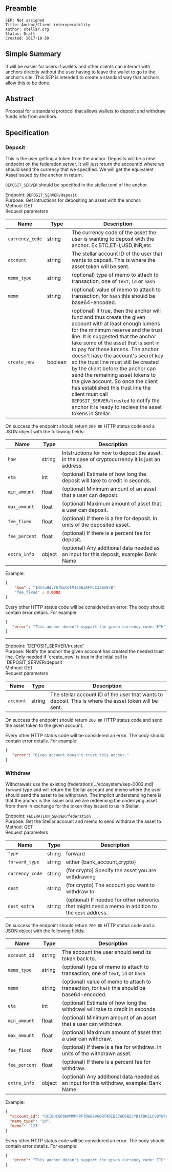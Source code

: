 ## Preamble

```
SEP: Not assigned
Title: Anchor/Client interoperability
Author: stellar.org
Status: Draft
Created: 2017-10-30
```

## Simple Summary
It will be easier for users if wallets and other clients can interact with anchors directly without the user having to leave the wallet to go to the anchor's site. This SEP is intended to create a standard way that anchors allow this to be done.

## Abstract
Proposal for a standard protocol that allows wallets to deposit and withdraw funds info from anchors.


## Specification


### Deposit

This is the user getting a token from the anchor. Deposits will be a new endpoint on the federation server. It will just return the accountId where we should send the currency that we specified. We will get the equivalent Asset issued by the anchor in return.

`DEPOSIT_SERVER` should be specified in the stellar.toml of the anchor.

Endpoint: `DEPOSIT_SERVER/deposit`<br>
Purpose: Get intructions for depositing an asset with the anchor.<br>
Method: GET<br>
Request parameters

Name | Type | Description
-----|------|------------
`currency_code` | string | The currency code of the asset the user is wanting to deposit with the anchor. Ex BTC,ETH,USD,INR,etc
`account` | string | The stellar account ID of the user that wants to deposit. This is where the asset token will be sent.
`memo_type` | string | (optional) type of memo to attach to transaction, one of `text`, `id` or `hash`
`memo` | string | (optional) value of memo to attach to transaction, for `hash` this should be base64-encoded.
`create_new` | boolean | (optional) If true, then the anchor will fund and thus create the given account with at least enough lumens for the minimum reserve and the trust line. It is suggested that the anchor take some of the asset that is sent in to pay for these lumens. The anchor doesn't have the account's secret key so the trust line must still be created by the client before the anchor can send the remaining asset tokens to the give account. So once the client has established this trust line the client must call `DEPOSIT_SERVER/trusted` to notify the anchor it is ready to recieve the asset tokens in Stellar.

On success the endpoint should return `200 OK` HTTP status code and a JSON object with the following fields:

Name | Type | Description
-----|------|------------
`how` | string | Intstructions for how to deposit the asset. In the case of cryptocurrency it is just an address.
`eta` | int | (optional) Estimate of how long the deposit will take to credit in seconds.
`min_amount` | float | (optional) Minimum amount of an asset that a user can deposit.
`max_amount` | float | (optional) Maximum amount of asset that a user can deposit.
`fee_fixed` | float | (optional) If there is a fee for deposit. In units of the deposited asset.
`fee_percent` | float | (optional) If there is a percent fee for deposit. 
`extra_info` | object | (optional) Any additional data needed as an input for this deposit, example: Bank Name

Example:
```json
{
    "how" : "1Nh7uHdvY6fNwtQtM1G5EZAFPLC33B59rB"
    "fee_fixed" : 0.0002
}
```

Every other HTTP status code will be considered an error. The body should contain error details. 
For example:
```json
{
   "error": "This anchor doesn't support the given currency code: ETH"
}
```
<hr>
Endpoint: `DEPOSIT_SERVER/trusted`<br>
Purpose: Notify the anchor the given account has created the needed trust line. Only needed if `create_new` is true in the intial call to `DEPOSIT_SERVER/deposit`<br>
Method: GET<br>
Request parameters

Name | Type | Description
-----|------|------------
`account` | string | The stellar account ID of the user that wants to deposit. This is where the asset token will be sent.

On success the endpoint should return `200 OK` HTTP status code and send the asset token to the given account.

Every other HTTP status code will be considered an error. The body should contain error details. 
For example:
```json
{
   "error": "Given account doesn't trust this anchor."
}
```


### Withdraw

Withdrawals use the existing (federation)[../ecosystem/sep-0002.md] `forward` type and will return the Stellar account and memo where the user should send the asset to be withdrawn. The implicit understanding here is that the anchor is the issuer and we are redeeming the underlying asset from them in exchange for the token they issued to us in Stellar.

Endpoint: `FEDERATION_SERVER/federation`<br>
Purpose: Get the Stellar account and memo to send withdraw the asset to.<br>
Method: GET<br>
Request parameters

Name | Type | Description
-----|------|------------
`type` | string | forward
`forward_type` | string | either {bank_account,crypto}
`currency_code` | string | (for crypto) Specify the asset you are withdrawing
`dest` | string | (for crypto) The account you want to withdraw to 
`dest_extra` | string | (optional) If needed for other networks that might need a memo in addition to the `dest` address.


On success the endpoint should return `200 OK` HTTP status code and a JSON object with the following fields:

Name | Type | Description
-----|------|------------
`account_id` | string | The account the user should send its token back to.
`memo_type` | string | (optional) type of memo to attach to transaction, one of `text`, `id` or `hash`
`memo` | string | (optional) value of memo to attach to transaction, for `hash` this should be base64-encoded.
`eta` | int | (optional) Estimate of how long the withdrawl will take to credit in seconds.
`min_amount` | float | (optional) Minimum amount of an asset that a user can withdraw.
`max_amount` | float | (optional) Maximum amount of asset that a user can withdraw.
`fee_fixed` | float | (optional) If there is a fee for withdraw. In units of the withdrawn asset.
`fee_percent` | float | (optional) If there is a percent fee for withdraw. 
`extra_info` | object | (optional) Any additional data needed as an input for this withdraw, example: Bank Name

Example:
```json
{
  "account_id": "GCIBUCGPOHWMMMFPFTDWBSVHQRT4DIBJ7AD6BZJYDITBK2LCVBYW7HUQ",
  "memo_type": "id",
  "memo": "123"
}
```

Every other HTTP status code will be considered an error. The body should contain error details. 
For example:
```json
{
   "error": "This anchor doesn't support the given currency code: ETH"
}
```
